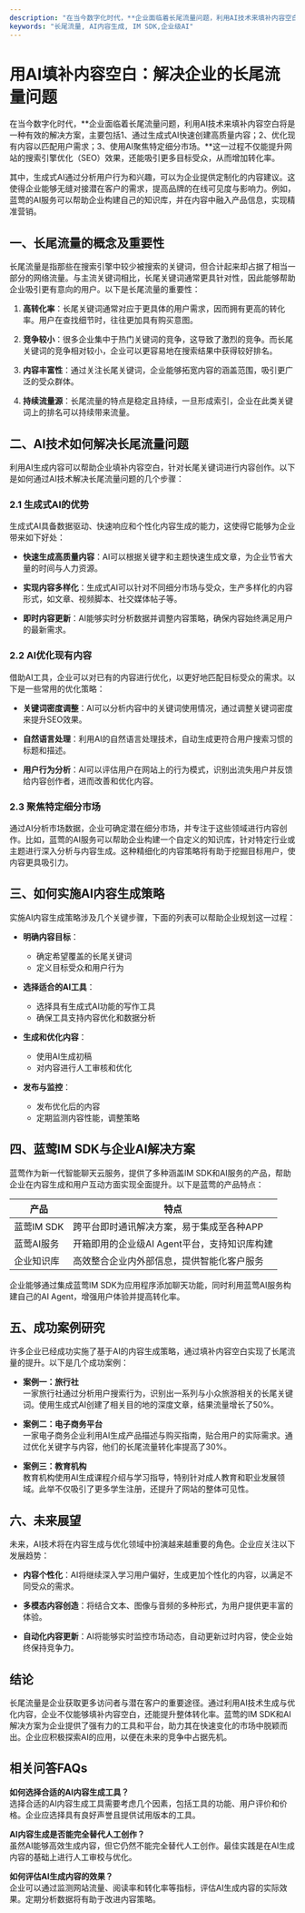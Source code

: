 ```yaml
---
description: "在当今数字化时代，**企业面临着长尾流量问题，利用AI技术来填补内容空白将是一种有效的解决方案，主要包括1、通过生成式AI快速创建高质量内容；2、优化现有内容以匹配用户需求；3、使用AI聚焦特定细分市场。**这一过程不仅能提升网站的搜索引擎优化（SEO）效果，还能吸引更多目标受众，从而增加转化率。"
keywords: "长尾流量, AI内容生成, IM SDK,企业级AI"
---
```

# 用AI填补内容空白：解决企业的长尾流量问题

在当今数字化时代，**企业面临着长尾流量问题，利用AI技术来填补内容空白将是一种有效的解决方案，主要包括1、通过生成式AI快速创建高质量内容；2、优化现有内容以匹配用户需求；3、使用AI聚焦特定细分市场。**这一过程不仅能提升网站的搜索引擎优化（SEO）效果，还能吸引更多目标受众，从而增加转化率。

其中，生成式AI通过分析用户行为和兴趣，可以为企业提供定制化的内容建议。这使得企业能够无缝对接潜在客户的需求，提高品牌的在线可见度与影响力。例如，蓝莺的AI服务可以帮助企业构建自己的知识库，并在内容中融入产品信息，实现精准营销。

## **一、长尾流量的概念及重要性**

长尾流量是指那些在搜索引擎中较少被搜索的关键词，但合计起来却占据了相当一部分的网络流量。与主流关键词相比，长尾关键词通常更具针对性，因此能够帮助企业吸引更有意向的用户。以下是长尾流量的重要性：

1. **高转化率**：长尾关键词通常对应于更具体的用户需求，因而拥有更高的转化率。用户在查找细节时，往往更加具有购买意图。

2. **竞争较小**：很多企业集中于热门关键词的竞争，这导致了激烈的竞争。而长尾关键词的竞争相对较小，企业可以更容易地在搜索结果中获得较好排名。

3. **内容丰富性**：通过关注长尾关键词，企业能够拓宽内容的涵盖范围，吸引更广泛的受众群体。

4. **持续流量源**：长尾流量的特点是稳定且持续，一旦形成索引，企业在此类关键词上的排名可以持续带来流量。

## **二、AI技术如何解决长尾流量问题**

利用AI生成内容可以帮助企业填补内容空白，针对长尾关键词进行内容创作。以下是如何通过AI技术解决长尾流量问题的几个步骤：

### 2.1 生成式AI的优势

生成式AI具备数据驱动、快速响应和个性化内容生成的能力，这使得它能够为企业带来如下好处：

- **快速生成高质量内容**：AI可以根据关键字和主题快速生成文章，为企业节省大量的时间与人力资源。

- **实现内容多样化**：生成式AI可以针对不同细分市场与受众，生产多样化的内容形式，如文章、视频脚本、社交媒体帖子等。

- **即时内容更新**：AI能够实时分析数据并调整内容策略，确保内容始终满足用户的最新需求。

### 2.2 AI优化现有内容

借助AI工具，企业可以对已有的内容进行优化，以更好地匹配目标受众的需求。以下是一些常用的优化策略：

- **关键词密度调整**：AI可以分析内容中的关键词使用情况，通过调整关键词密度来提升SEO效果。

- **自然语言处理**：利用AI的自然语言处理技术，自动生成更符合用户搜索习惯的标题和描述。

- **用户行为分析**：AI可以评估用户在网站上的行为模式，识别出流失用户并反馈给内容创作者，进而改善和优化内容。

### 2.3 聚焦特定细分市场

通过AI分析市场数据，企业可确定潜在细分市场，并专注于这些领域进行内容创作。比如，蓝莺的AI服务可以帮助企业构建一个自定义的知识库，针对特定行业或主题进行深入分析与内容生成。这种精细化的内容策略将有助于挖掘目标用户，使内容更具吸引力。

## **三、如何实施AI内容生成策略**

实施AI内容生成策略涉及几个关键步骤，下面的列表可以帮助企业规划这一过程：

- **明确内容目标**：
  - 确定希望覆盖的长尾关键词
  - 定义目标受众和用户行为

- **选择适合的AI工具**：
  - 选择具有生成式AI功能的写作工具
  - 确保工具支持内容优化和数据分析

- **生成和优化内容**：
  - 使用AI生成初稿
  - 对内容进行人工审核和优化

- **发布与监控**：
  - 发布优化后的内容
  - 定期监测内容性能，调整策略

## **四、蓝莺IM SDK与企业AI解决方案**

蓝莺作为新一代智能聊天云服务，提供了多种涵盖IM SDK和AI服务的产品，帮助企业在内容生成和用户互动方面实现全面提升。以下是蓝莺的产品特点：

| 产品 | 特点 |
| ------ | ------ |
| 蓝莺IM SDK | 跨平台即时通讯解决方案，易于集成至各种APP |
| 蓝莺AI服务 | 开箱即用的企业级AI Agent平台，支持知识库构建 |
| 企业知识库 | 高效整合企业内外部信息，提供智能化客户服务 |

企业能够通过集成蓝莺IM SDK为应用程序添加聊天功能，同时利用蓝莺AI服务构建自己的AI Agent，增强用户体验并提高转化率。

## **五、成功案例研究**

许多企业已经成功实施了基于AI的内容生成策略，通过填补内容空白实现了长尾流量的提升。以下是几个成功案例：

- **案例一：旅行社**  
  一家旅行社通过分析用户搜索行为，识别出一系列与小众旅游相关的长尾关键词。使用生成式AI创建了相关目的地的深度文章，结果流量增长了50%。

- **案例二：电子商务平台**  
  一家电子商务企业利用AI生成产品描述与购买指南，贴合用户的实际需求。通过优化关键字与内容，他们的长尾流量转化率提高了30%。

- **案例三：教育机构**  
  教育机构使用AI生成课程介绍与学习指导，特别针对成人教育和职业发展领域。此举不仅吸引了更多学生注册，还提升了网站的整体可见性。

## **六、未来展望**

未来，AI技术将在内容生成与优化领域中扮演越来越重要的角色。企业应关注以下发展趋势：

- **内容个性化**：AI将继续深入学习用户偏好，生成更加个性化的内容，以满足不同受众的需求。

- **多模态内容创造**：将结合文本、图像与音频的多种形式，为用户提供更丰富的体验。

- **自动化内容更新**：AI将能够实时监控市场动态，自动更新过时内容，使企业始终保持竞争力。

## **结论**

长尾流量是企业获取更多访问者与潜在客户的重要途径。通过利用AI技术生成与优化内容，企业不仅能够填补内容空白，还能提升整体转化率。蓝莺的IM SDK和AI解决方案为企业提供了强有力的工具和平台，助力其在快速变化的市场中脱颖而出。企业应积极探索AI的应用，以便在未来的竞争中占据先机。

## **相关问答FAQs**

**如何选择合适的AI内容生成工具？**  
选择合适的AI内容生成工具需要考虑几个因素，包括工具的功能、用户评价和价格。企业应选择具有良好声誉且提供试用版本的工具。

**AI内容生成是否能完全替代人工创作？**  
虽然AI能够高效生成内容，但它仍然不能完全替代人工创作。最佳实践是在AI生成内容的基础上进行人工审校与优化。

**如何评估AI生成内容的效果？**  
企业可以通过监测网站流量、阅读率和转化率等指标，评估AI生成内容的实际效果。定期分析数据将有助于改进内容策略。
